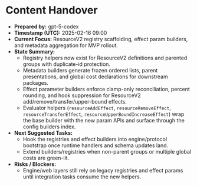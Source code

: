 # Content Handover

- **Prepared by:** gpt-5-codex
- **Timestamp (UTC):** 2025-02-16 09:00
- **Current Focus:** ResourceV2 registry scaffolding, effect param builders, and metadata aggregation for MVP rollout.
- **State Summary:**
  - Registry helpers now exist for ResourceV2 definitions and parented groups with duplicate-id protection.
  - Metadata builders generate frozen ordered lists, parent presentations, and global cost declarations for downstream packages.
  - Effect parameter builders enforce clamp-only reconciliation, percent rounding, and hook suppression for ResourceV2 add/remove/transfer/upper-bound effects.
  - Evaluator helpers (`resourceAddEffect`, `resourceRemoveEffect`, `resourceTransferEffect`, `resourceUpperBoundIncreaseEffect`) wrap the base builder with the new param APIs and surface through the config builders index.
- **Next Suggested Tasks:**
  - Hook the registries and effect builders into engine/protocol bootstrap once runtime handlers and schema updates land.
  - Extend builders/registries when non-parent groups or multiple global costs are green-lit.
- **Risks / Blockers:**
  - Engine/web layers still rely on legacy registries and effect params until integration tasks consume the new helpers.
